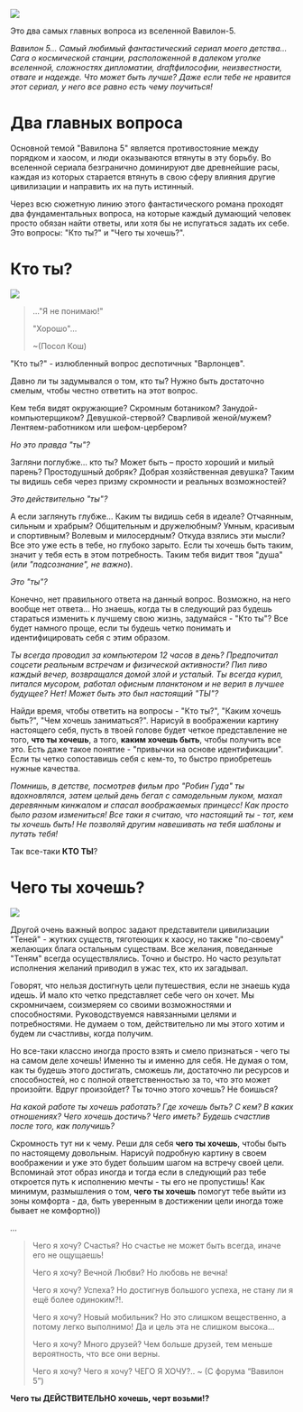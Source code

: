 <!--
Title: Кто ты? Чего ты хочешь?
PostId: 317078833313529839
Labels: Записи
Published: true
-->

![](https://cdn.jsdelivr.net/gh/pashkas/levelupblog_2/20230118/01.jpg)

Это два самых главных вопроса из вселенной Вавилон-5.

*Вавилон 5... Самый любимый фантастический сериал моего детства... Сага о космической станции, расположенной в далеком уголке вселенной, сложностях дипломатии, draftфилософии, неизвестности, отваге и надежде. Что может быть лучше? Даже если тебе не нравится этот сериал, у него все равно есть чему поучиться!*


<!--more-->

# Два главных вопроса

Основной темой "Вавилона 5" является противостояние между порядком и хаосом, и люди оказываются втянуты в эту борьбу. Во вселенной сериала безгранично доминируют две древнейшие расы, каждая из которых старается втянуть в свою сферу влияния другие цивилизации и направить их на путь истинный.

Через всю сюжетную линию этого фантастического романа проходят два фундаментальных вопроса, на которые каждый думающий человек просто обязан найти ответы, или хотя бы не испугаться задать их себе. Это вопросы: "Кто ты?" и "Чего ты хочешь?".

# Кто ты?

![](https://cdn.jsdelivr.net/gh/pashkas/levelupblog_2/20230118/02.jpg)

> ..."Я не понимаю!"
>
> "Хорошо"...
>
> ~(Посол Кош)

"Кто ты?" - излюбленный вопрос деспотичных "Варлонцев".

Давно ли ты задумывался о том, кто ты? Нужно быть достаточно смелым, чтобы честно ответить на этот вопрос.

Кем тебя видят окружающие? Скромным ботаником? Занудой-компьютерщиком? Девушкой-стервой? Сварливой женой/мужем? Лентяем-работником или шефом-цербером?

*Но это правда "ты"?*

Загляни поглубже... кто ты? Может быть – просто хороший и милый парень? Простодушный добряк? Добрая хозяйственная девушка? Таким ты видишь себя через призму скромности и реальных возможностей?

*Это действительно "ты"?*

А если заглянуть глубже... Каким ты видишь себя в идеале? Отчаянным, сильным и храбрым? Общительным и дружелюбным? Умным, красивым и спортивным? Волевым и милосердным? Откуда взялись эти мысли? Все это уже есть в тебе, но глубоко зарыто. Если ты хочешь быть таким, значит у тебя есть в этом потребность. Таким тебя видит твоя "душа" (*или "подсознание", не важно*).

*Это "ты"?*

Конечно, нет правильного ответа на данный вопрос. Возможно, на него вообще нет ответа... Но знаешь, когда ты в следующий раз будешь стараться изменить к лучшему свою жизнь, задумайся - "Кто ты"? Все будет намного проще, если ты будешь четко понимать и идентифицировать себя с этим образом.

*Ты всегда проводил за компьютером 12 часов в день? Предпочитал соцсети реальным встречам и физической активности? Пил пиво каждый вечер, возвращался домой злой и усталый. Ты всегда курил, питался мусором, работал офисным планктоном и не верил в лучшее будущее? Нет! Может быть это был настоящий "ТЫ"?*

Найди время, чтобы ответить на вопросы - "Кто ты?", "Каким хочешь быть?", "Чем хочешь заниматься?". Нарисуй в воображении картину настоящего себя, пусть в твоей голове будет четкое представление не того, **что ты хочешь**, а того, **каким хочешь быть**, чтобы получить все это. Есть даже такое понятие - "привычки на основе идентификации". Если ты четко сопоставишь себя с кем-то, то быстро приобретешь нужные качества.

*Помнишь, в детстве, посмотрев фильм про "Робин Гуда" ты вдохновлялся, затем целый день бегал с самодельным луком, махал деревянным кинжалом и спасал воображаемых принцесс! Как просто было разом измениться! Все таки я считаю, что настоящий ты - тот, кем ты хочешь быть! Не позволяй другим навешивать на тебя шаблоны и путать тебя!*

Так все-таки **КТО ТЫ**?

# Чего ты хочешь?

![](https://cdn.jsdelivr.net/gh/pashkas/levelupblog_2/20230118/03.jpg)

Другой очень важный вопрос задают представители цивилизации "Теней" - жутких существ, тяготеющих к хаосу, но также "по-своему" желающих блага остальным существам. Все желания, поведанные "Теням" всегда осуществлялись. Точно и быстро. Но часто результат исполнения желаний приводил в ужас тех, кто их загадывал.

Говорят, что нельзя достигнуть цели путешествия, если не знаешь куда идешь. И мало кто четко представляет себе чего он хочет. Мы скромничаем, соизмеряем со своими возможностями и способностями. Руководствуемся навязанными целями и потребностями. Не думаем о том, действительно ли мы этого хотим и будем ли счастливы, когда получим.

Но все-таки классно иногда просто взять и смело признаться - чего ты на самом деле хочешь! Именно ты и именно для себя. Не думая о том, как ты будешь этого достигать, сможешь ли, достаточно ли ресурсов и способностей, но с полной ответственностью за то, что это может произойти. Вдруг произойдет? Ты точно этого хочешь? Не боишься?

*На какой работе ты хочешь работать? Где хочешь быть? С кем? В каких отношениях? Чего хочешь достичь? Чего иметь? Будешь счастлив после того, как получишь?*

Скромность тут ни к чему. Реши для себя **чего ты хочешь**, чтобы быть по настоящему довольным. Нарисуй подробную картину в своем воображении и уже это будет большим шагом на встречу своей цели. Вспоминай этот образ иногда и тогда если в следующий раз тебе откроется путь к исполнению мечты - ты его не пропустишь! Как минимум, размышления о том, **чего ты хочешь** помогут тебе выйти из зоны комфорта - да, быть уверенным в достижении цели иногда тоже бывает не комфортно))

*…*

> Чего я хочу? Счастья? Но счастье не может быть всегда, иначе его не ощущаешь!
>
> Чего я хочу? Вечной Любви? Но любовь не вечна!
>
> Чего я хочу? Успеха? Но достигнув большого успеха, не стану ли я ещё более одиноким?!.
>
> Чего я хочу? Новый мобильник? Но это слишком вещественно, а потому легко выполнимо! Да и цель эта не слишком высока...
>
> Чего я хочу? Много друзей? Чем больше друзей, тем меньше вероятность, что все они верны.
>
> Чего я хочу? Чего я хочу? ЧЕГО Я ХОЧУ?..
> ~ (С форума “Вавилон 5”)

**Чего ты ДЕЙСТВИТЕЛЬНО хочешь, черт возьми!?**